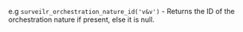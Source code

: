e.g `surveilr_orchestration_nature_id('v&v')` - Returns the ID of the orchestration nature if present, else it is null.
